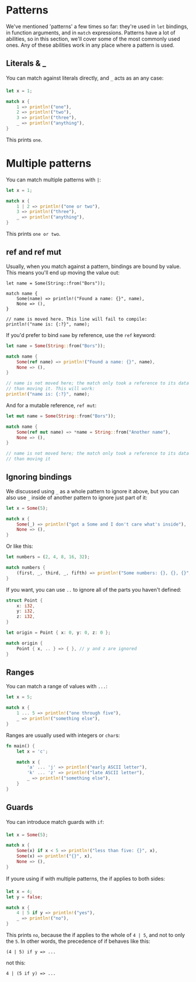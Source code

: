 # Patterns

We've mentioned 'patterns' a few times so far: they're used in `let` bindings,
in function arguments, and in `match` expressions. Patterns have a lot of
abilities, so in this section, we'll cover some of the most commonly used ones.
Any of these abilities work in any place where a pattern is used.

## Literals & _

You can match against literals directly, and `_` acts as an any case:

```rust
let x = 1;

match x {
    1 => println!("one"),
    2 => println!("two"),
    3 => println!("three"),
    _ => println!("anything"),
}
```

This prints `one`.

# Multiple patterns

You can match multiple patterns with `|`:

```rust
let x = 1;

match x {
    1 | 2 => println!("one or two"),
    3 => println!("three"),
    _ => println!("anything"),
}
```

This prints `one or two`.

## ref and ref mut

Usually, when you match against a pattern, bindings are bound by value.
This means you'll end up moving the value out:

```rust,ignore
let name = Some(String::from("Bors"));

match name {
    Some(name) => println!("Found a name: {}", name),
    None => (),
}

// name is moved here. This line will fail to compile:
println!("name is: {:?}", name);
```

If you'd prefer to bind `name` by reference, use the `ref` keyword:

```rust
let name = Some(String::from("Bors"));

match name {
    Some(ref name) => println!("Found a name: {}", name),
    None => (),
}

// name is not moved here; the match only took a reference to its data rather
// than moving it. This will work:
println!("name is: {:?}", name);
```

And for a mutable reference, `ref mut`:

```rust
let mut name = Some(String::from("Bors"));

match name {
    Some(ref mut name) => *name = String::from("Another name"),
    None => (),
}

// name is not moved here; the match only took a reference to its data rather
// than moving it
```

## Ignoring bindings

We discussed using `_` as a whole pattern to ignore it above, but you can
also use `_` inside of another pattern to ignore just part of it:

```rust
let x = Some(5);

match x {
    Some(_) => println!("got a Some and I don't care what's inside"),
    None => (),
}
```

Or like this:

```rust
let numbers = (2, 4, 8, 16, 32);

match numbers {
    (first, _, third, _, fifth) => println!("Some numbers: {}, {}, {}", first, third, fifth),
}
```

If you want, you can use `..` to ignore all of the parts you haven't defined:

```rust
struct Point {
    x: i32,
    y: i32,
    z: i32,
}

let origin = Point { x: 0, y: 0, z: 0 };

match origin {
    Point { x, .. } => { }, // y and z are ignored
}
```

## Ranges

You can match a range of values with `...`:

```rust
let x = 5;

match x {
    1 ... 5 => println!("one through five"),
    _ => println!("something else"),
}
```

Ranges are usually used with integers or `char`s:

```rust
fn main() {
    let x = 'c';

    match x {
        'a' ... 'j' => println!("early ASCII letter"),
        'k' ... 'z' => println!("late ASCII letter"),
        _ => println!("something else"),
    }
}
```

## Guards

You can introduce match guards with `if`:

```rust
let x = Some(5);

match x {
    Some(x) if x < 5 => println!("less than five: {}", x),
    Some(x) => println!("{}", x),
    None => (),
}
```

If youre using if with multiple patterns, the if applies to both sides:

```rust
let x = 4;
let y = false;

match x {
    4 | 5 if y => println!("yes"),
    _ => println!("no"),
}
```

This prints `no`, because the if applies to the whole of `4 | 5`, and not to only
the `5`. In other words, the precedence of if behaves like this:

```text
(4 | 5) if y => ...
```

not this:

```text
4 | (5 if y) => ...
```
